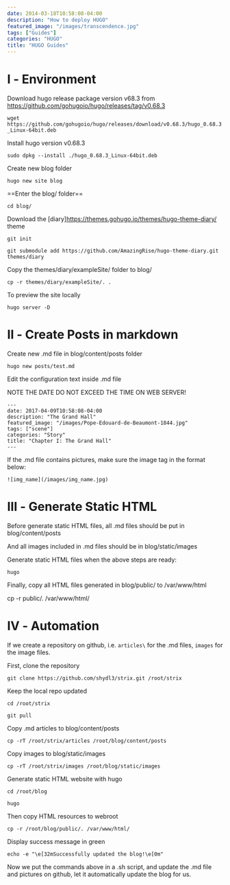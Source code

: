 ```yaml
---
date: 2014-03-18T10:58:08-04:00
description: "How to deploy HUGO"
featured_image: "/images/transcendence.jpg"
tags: ["Guides"]
categories: "HUGO"
title: "HUGO Guides"
---
```


# Ⅰ - Environment

Download hugo release package version v68.3 from <https://github.com/gohugoio/hugo/releases/tag/v0.68.3>

`wget https://github.com/gohugoio/hugo/releases/download/v0.68.3/hugo_0.68.3_Linux-64bit.deb`



Install hugo version v0.68.3

`sudo dpkg --install ./hugo_0.68.3_Linux-64bit.deb`



Create new blog folder

`hugo new site blog`



==Enter the blog/ folder==

`cd blog/`




Download the [diary]<https://themes.gohugo.io/themes/hugo-theme-diary/> theme

`git init`

`git submodule add https://github.com/AmazingRise/hugo-theme-diary.git themes/diary`



Copy the themes/diary/exampleSite/ folder to blog/

`cp -r themes/diary/exampleSite/. .`



To preview the site locally

`hugo server -D`



# Ⅱ - Create Posts in markdown

Create new .md file in blog/content/posts folder

`hugo new posts/test.md`



Edit the configuration text inside .md file

NOTE THE DATE DO NOT EXCEED THE TIME ON WEB SERVER!
```
---
date: 2017-04-09T10:58:08-04:00
description: "The Grand Hall"
featured_image: "/images/Pope-Edouard-de-Beaumont-1844.jpg"
tags: ["scene"]
categories: "Story"
title: "Chapter I: The Grand Hall"
---
```




If the .md file contains pictures, make sure the image tag in the format below:

`![img_name](/images/img_name.jpg)`



# Ⅲ - Generate Static HTML

Before generate static HTML files, all .md files should be put in blog/content/posts

And all images included in .md files should be in blog/static/images



Generate static HTML files when the above steps are ready:

`hugo`



Finally, copy all HTML files generated in blog/public/ to /var/www/html

cp -r public/. /var/www/html/



# Ⅳ - Automation

If we create a repository on github, i.e. `articles\`  for the .md files, `images` for the image files.



First, clone the repository

 `git clone https://github.com/shydl3/strix.git /root/strix`



Keep the local repo updated

`cd /root/strix`

`git pull`



Copy .md articles to blog/content/posts

`cp -rT /root/strix/articles /root/blog/content/posts`

Copy images to blog/static/images

`cp -rT /root/strix/images /root/blog/static/images`



Generate static HTML website with hugo

`cd /root/blog`

`hugo`



Then copy HTML resources to webroot

`cp -r /root/blog/public/. /var/www/html/`



Display success message in green

`echo -e "\e[32mSuccessfully updated the blog!\e[0m"`



Now we put the commands above in a .sh script, and update the .md file and pictures on github, let it automatically update the blog for us.
